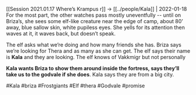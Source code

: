 [[Session 2021.01.17 Where’s Krampus r]] -> [[../people/Kala]] | 2022-01-18
For the most part, the other watches pass mostly uneventfully -- until on Briza’s, she sees some elf-like creature near the edge of camp, about 80’ away, blue sallow skin, white pupiless eyes. She yells for its attention then waves at it, it waves back, but doesn’t speak.
 

The elf asks what we’re doing and how many friends she has. Briza says we’re looking for Thera and as many as she can get. The elf says their name is **Kala** and they are looking. The elf knows of Vakkmigr but not personally

**Kala wants Briza to show them around inside the fortress, says they’ll take us to the godvale if she does**. Kala says they are from a big city.

#Kala #briza #Frostgiants #Elf #thera #Godvale #promise
